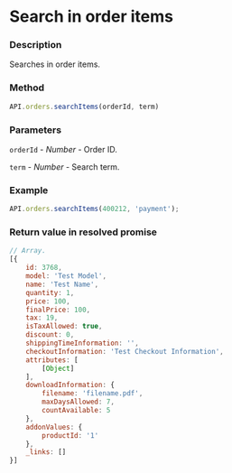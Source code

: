# Search in order items

### Description

Searches in order items.

### Method

```js
API.orders.searchItems(orderId, term)
```

### Parameters

`orderId` - *Number* - Order ID.

`term` - *Number* - Search term.

### Example

```js
API.orders.searchItems(400212, 'payment');
```

### Return value in resolved promise

```js
// Array.
[{
	id: 3768,
	model: 'Test Model',
	name: 'Test Name',
	quantity: 1,
	price: 100,
	finalPrice: 100,
	tax: 19,
	isTaxAllowed: true,
	discount: 0,
	shippingTimeInformation: '',
	checkoutInformation: 'Test Checkout Information',
	attributes: [
		[Object]
	],
	downloadInformation: {
		filename: 'filename.pdf',
		maxDaysAllowed: 7,
		countAvailable: 5
	},
	addonValues: {
		productId: '1'
	},
	_links: []
}]
```
